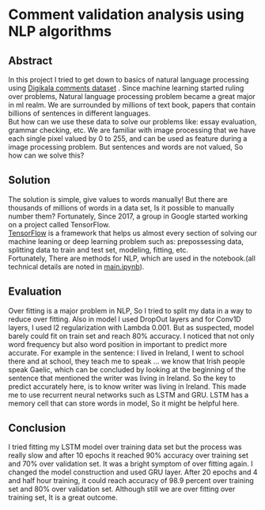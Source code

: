 # Comment validation analysis using NLP algorithms
## Abstract
In this project I tried to get down to basics of natural language processing using [Digikala comments dataset]() .
Since machine learning started ruling over problems, Natural language processing problem became a great major in ml realm. We are surrounded by millions of text book, papers that contain billions of sentences in different languages.<br>
But how can we use these data to solve our problems like: essay evaluation, grammar checking, etc. We are familiar with 
image processing that we have each single pixel valued by 0 to 255, and can be used as feature during a image processing
 problem. But sentences and words are not valued, So how can we solve this? 
 
## Solution
The solution is simple, give values to words manually! 
But there are thousands of millions of words in a data set, Is it possible to manually number them?
Fortunately, Since 2017, a group in Google started working on a project called TensorFlow.<br> 
[TensorFlow](https://www.tensorflow.org/) is a framework that helps us almost every section of solving our machine leaning or deep learning problem such as: prepossessing data, splitting data to train and test set, modeling, fitting, etc.<br>
Fortunately, There are methods for NLP, which are used in the notebook.(all technical details are noted in [main.ipynb](https://github.com/FarzamTP/Digikala-Comment-Verfication/main.ipynb)).

## Evaluation
Over fitting is a major problem in NLP, So I tried to split my data in a way to reduce over fitting. Also in model I used DropOut layers and for Conv1D layers, I used l2 regularization with Lambda 0.001. But as suspected, model barely could fit on train set and reach 80% accuracy.
I noticed that not only word frequency but also word position in important to predict more accurate.
For example in the sentence:
I lived in Ireland, I went to school there and at school, they teach me to speak …
we know that Irish people speak Gaelic, which can be concluded by looking at the beginning of the sentence that mentioned the writer was living in Ireland. So the key to predict accurately here, is to know writer was living in Ireland. This made me to use recurrent neural networks such as LSTM and GRU. LSTM has a memory cell that can store words in model, So it might be helpful here.

## Conclusion
I tried fitting my LSTM model over training data set but the process was really slow and after 10 epochs it reached 90% accuracy over training set and 70% over validation set. It was a bright symptom of over fitting again. I changed the model construction and used GRU layer. After 20 epochs and 4 and half hour training, it could reach accuracy of 98.9 percent over training set and 80% over validation set.
Although still we are over fitting over training set, It is a great outcome.
